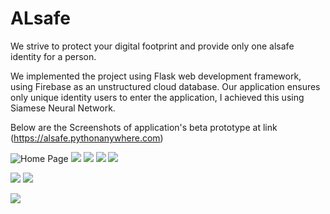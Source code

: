 # ALsafe

We strive to protect your digital footprint and provide only one alsafe identity for a person. 

We implemented the project using Flask web development framework, using Firebase as an unstructured cloud database. Our application ensures only unique identity users to enter the application, I achieved this using Siamese Neural Network. 

Below are the Screenshots of application's beta prototype at link (https://alsafe.pythonanywhere.com)


![Home Page](images/home.jpg)
![](images/signup.jpg)
![](images/otp.jpg)
![](images/validate.jpg)
![](images/snap.jpg)


![](images/welcome.jpg)
![](images/login.jpg)

![](images/search.jpg)

